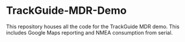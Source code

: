 # TrackGuide-MDR-Demo
This repository houses all the code for the TrackGuide MDR demo. This includes Google Maps reporting and NMEA consumption from serial.
